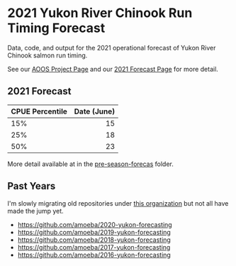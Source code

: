# 2021 Yukon River Chinook Run Timing Forecast

Data, code, and output for the 2021 operational forecast of Yukon River Chinook salmon run timing.

See our [AOOS Project Page](https://aoos.org/project-page/ecosystems/yukon-river-chinook-run-timing/) and our [2021 Forecast Page](https://aoos.org/2021-yukon-river-chinook-run-timing-forecast/) for more detail.

## 2021 Forecast

| CPUE Percentile | Date (June) |
| :-------------- | ----------: |
| 15%             |          15 |
| 25%             |          18 |
| 50%             |          23 |

More detail available at in the [pre-season-forecas](https://github.com/yukon-forecasting/2021-forecast/tree/main/pre-season-forecast) folder.

## Past Years

I'm slowly migrating old repositories under [this organization](https://github.com/yukon-forecasting) but not all have made the jump yet.

- https://github.com/amoeba/2020-yukon-forecasting
- https://github.com/amoeba/2019-yukon-forecasting
- https://github.com/amoeba/2018-yukon-forecasting
- https://github.com/amoeba/2017-yukon-forecasting
- https://github.com/amoeba/2016-yukon-forecasting
